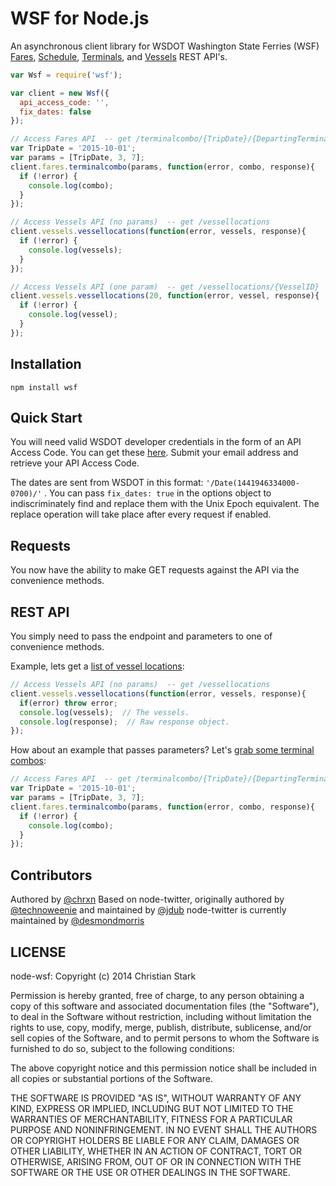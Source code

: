 # WSF for Node.js

An asynchronous client library for WSDOT Washington State Ferries (WSF) [Fares](http://www.wsdot.wa.gov/ferries/api/fares/documentation/), [Schedule](http://www.wsdot.wa.gov/ferries/api/schedule/documentation/),
[Terminals](http://www.wsdot.wa.gov/ferries/api/terminals/documentation/), and [Vessels](http://www.wsdot.wa.gov/ferries/api/schedule/documentation/) REST API's.





```javascript
var Wsf = require('wsf');

var client = new Wsf({
  api_access_code: '',
  fix_dates: false
});

// Access Fares API  -- get /terminalcombo/{TripDate}/{DepartingTerminalID}/{ArrivingTerminalID}
var TripDate = '2015-10-01';
var params = [TripDate, 3, 7];
client.fares.terminalcombo(params, function(error, combo, response){
  if (!error) {
    console.log(combo);
  }
});

// Access Vessels API (no params)  -- get /vessellocations
client.vessels.vessellocations(function(error, vessels, response){
  if (!error) {
    console.log(vessels);
  }
});

// Access Vessels API (one param)  -- get /vessellocations/{VesselID}
client.vessels.vessellocations(20, function(error, vessel, response){
  if (!error) {
    console.log(vessel);
  }
});
```

## Installation

`npm install wsf`

## Quick Start

You will need valid WSDOT developer credentials in the form of an API Access Code.  You can get these [here](http://www.wsdot.wa.gov/traffic/api/).  Submit your email address and retrieve your API Access Code.

The dates are sent from WSDOT in this format: ``'/Date(1441946334000-0700)/'`` . You can pass `fix_dates: true` in the options object to indiscriminately find and replace them with the Unix Epoch equivalent. The replace operation will take place after every request if enabled.


## Requests

You now have the ability to make GET requests against the API via the convenience methods.


## REST API

You simply need to pass the endpoint and parameters to one of convenience methods.

Example, lets get a [list of vessel locations](http://www.wsdot.wa.gov/ferries/api/vessels/documentation/rest.html#tabvessellocations):

```javascript
// Access Vessels API (no params)  -- get /vessellocations
client.vessels.vessellocations(function(error, vessels, response){
  if(error) throw error;
  console.log(vessels);  // The vessels.
  console.log(response);  // Raw response object.
});
```

How about an example that passes parameters?  Let's  [grab some terminal combos](http://www.wsdot.wa.gov/ferries/api/fares/documentation/rest.html#tabterminalcombo):

```javascript
// Access Fares API  -- get /terminalcombo/{TripDate}/{DepartingTerminalID}/{ArrivingTerminalID}
var TripDate = '2015-10-01';
var params = [TripDate, 3, 7];
client.fares.terminalcombo(params, function(error, combo, response){
  if (!error) {
    console.log(combo);
  }
});
```



## Contributors
Authored by [@chrxn](http://github.com/chrxn)
Based on node-twitter, originally authored by  [@technoweenie](http://github.com/technoweenie)
 and maintained by [@jdub](http://github.com/jdub)
node-twitter is currently maintained by [@desmondmorris](http://github.com/desmondmorris)

## LICENSE

node-wsf: Copyright (c) 2014 Christian Stark

Permission is hereby granted, free of charge, to any person obtaining
a copy of this software and associated documentation files (the
"Software"), to deal in the Software without restriction, including
without limitation the rights to use, copy, modify, merge, publish,
distribute, sublicense, and/or sell copies of the Software, and to
permit persons to whom the Software is furnished to do so, subject to
the following conditions:

The above copyright notice and this permission notice shall be
included in all copies or substantial portions of the Software.

THE SOFTWARE IS PROVIDED "AS IS", WITHOUT WARRANTY OF ANY KIND,
EXPRESS OR IMPLIED, INCLUDING BUT NOT LIMITED TO THE WARRANTIES OF
MERCHANTABILITY, FITNESS FOR A PARTICULAR PURPOSE AND
NONINFRINGEMENT. IN NO EVENT SHALL THE AUTHORS OR COPYRIGHT HOLDERS BE
LIABLE FOR ANY CLAIM, DAMAGES OR OTHER LIABILITY, WHETHER IN AN ACTION
OF CONTRACT, TORT OR OTHERWISE, ARISING FROM, OUT OF OR IN CONNECTION
WITH THE SOFTWARE OR THE USE OR OTHER DEALINGS IN THE SOFTWARE.
